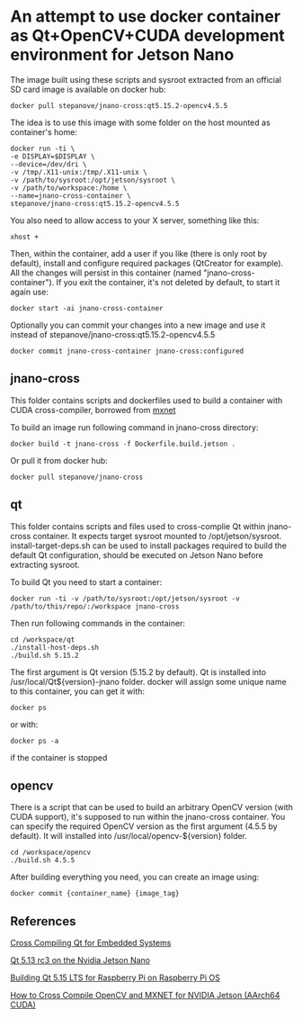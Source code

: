 # An attempt to use docker container as Qt+OpenCV+CUDA development environment for Jetson Nano

The image built using these scripts and sysroot extracted from an official SD card image is available on docker hub:
```
docker pull stepanove/jnano-cross:qt5.15.2-opencv4.5.5
```
The idea is to use this image with some folder on the host mounted as container's home:
```
docker run -ti \
-e DISPLAY=$DISPLAY \
--device=/dev/dri \
-v /tmp/.X11-unix:/tmp/.X11-unix \
-v /path/to/sysroot:/opt/jetson/sysroot \
-v /path/to/workspace:/home \
--name=jnano-cross-container \
stepanove/jnano-cross:qt5.15.2-opencv4.5.5
```
You also need to allow access to your X server, something like this:
```
xhost +
```
Then, within the container, add a user if you like (there is only root by default), install and configure required packages (QtCreator for example). All the changes will persist in this container (named "jnano-cross-container"). If you exit the container, it's not deleted by default, to start it again use:
```
docker start -ai jnano-cross-container
```

Optionally you can commit your changes into a new image and use it instead of stepanove/jnano-cross:qt5.15.2-opencv4.5.5
```
docker commit jnano-cross-container jnano-cross:configured
```

## jnano-cross
This folder contains scripts and dockerfiles used to build a container with CUDA cross-compiler, borrowed from [mxnet](https://github.com/apache/incubator-mxnet)

To build an image run following command in jnano-cross directory:
```
docker build -t jnano-cross -f Dockerfile.build.jetson .
```
Or pull it from docker hub:
```
docker pull stepanove/jnano-cross
```
## qt
This folder contains scripts and files used to cross-complie Qt within jnano-cross container. It expects target sysroot mounted to /opt/jetson/sysroot.
install-target-deps.sh can be used to install packages required to build the default Qt configuration, should be executed on Jetson Nano before extracting sysroot.


To build Qt you need to start a container:
```
docker run -ti -v /path/to/sysroot:/opt/jetson/sysroot -v /path/to/this/repo/:/workspace jnano-cross
```

Then run following commands in the container:
```
cd /workspace/qt 
./install-host-deps.sh
./build.sh 5.15.2
```
The first argument is Qt version (5.15.2 by default). Qt is installed into /usr/local/Qt${version}-jnano folder.
docker will assign some unique name to this container, you can get it with:
```
docker ps
```
or with:
```
docker ps -a
```
if the container is stopped

## opencv
There is a script that can be used to build an arbitrary OpenCV version (with CUDA support), it's supposed to run within the jnano-cross container. You can specify the required OpenCV version as the first argument (4.5.5 by default). It will installed into /usr/local/opencv-${version} folder.

```
cd /workspace/opencv
./build.sh 4.5.5

```
After building everything you need, you can create an image using:
```
docker commit {container_name} {image_tag}
```
## References

[Cross Compiling Qt for Embedded Systems](https://lifeofcode.net/)

[Qt 5.13 rc3 on the Nvidia Jetson Nano](https://chaos-reins.com/2019-06-19-jetson-nano/)

[Building Qt 5.15 LTS for Raspberry Pi on Raspberry Pi OS](https://www.tal.org/tutorials/building-qt-515-raspberry-pi)

[How to Cross Compile OpenCV and MXNET for NVIDIA Jetson (AArch64 CUDA)](https://medium.com/trueface-ai/how-to-cross-compile-opencv-and-mxnet-for-nvidia-jetson-aarch64-cuda-99d467958bce)
